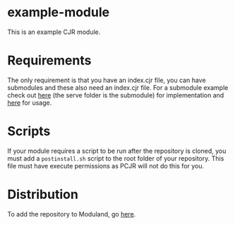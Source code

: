 # example-module
This is an example CJR module. 

# Requirements
The only requirement is that you have an index.cjr file, you can have submodules and these also need an index.cjr file. 
For a submodule example check out [here](https://github.com/CJR-Org/websocket) (the serve folder is the submodule) for implementation and [here](https://github.com/CJR-Org/ccjr/blob/master/examples/websocket.cjr) for usage. 

# Scripts
If your module requires a script to be run after the repository is cloned, you must add a `postinstall.sh` script to the root folder of your repository. This file must have execute permissions as PCJR will not do this for you.

# Distribution
To add the repository to Moduland, go [here](https://moduland.ml/add_module).